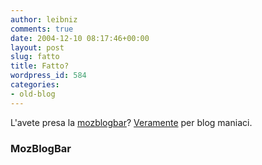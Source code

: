 ```yaml
---
author: leibniz
comments: true
date: 2004-12-10 08:17:46+00:00
layout: post
slug: fatto
title: Fatto?
wordpress_id: 584
categories:
- old-blog
---
```


L'avete presa la [mozblogbar](http://mozblogbar.buzzler.com/)? [Veramente](http://mozblogbar.buzzler.com/caratteristiche.php) per blog maniaci.




### MozBlogBar



